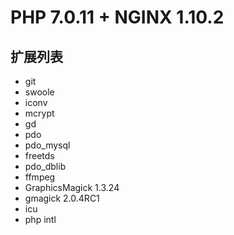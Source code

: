 # PHP 7.0.11 + NGINX 1.10.2

## 扩展列表

* git
* swoole
* iconv
* mcrypt
* gd
* pdo
* pdo_mysql
* freetds
* pdo_dblib
* ffmpeg
* GraphicsMagick 1.3.24
* gmagick 2.0.4RC1
* icu
* php intl
